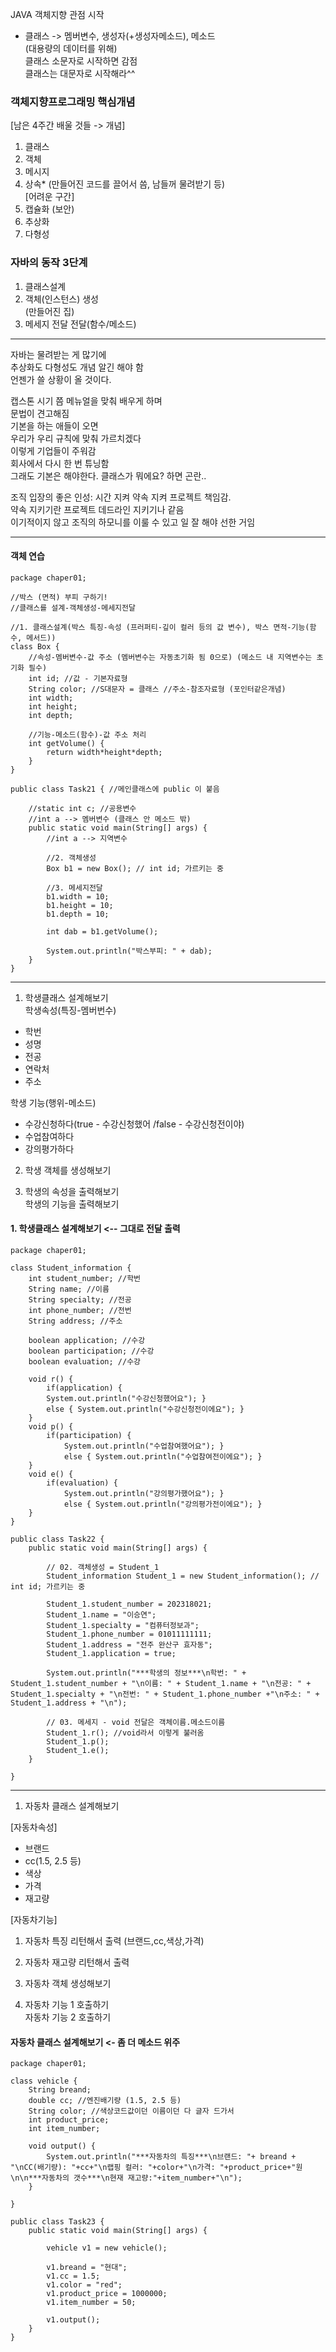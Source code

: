 JAVA 객체지향 관점 시작  
+ 클래스 -> 멤버변수, 생성자(+생성자메소드), 메소드  
(대용량의 데이터를 위해)   
클래스 소문자로 시작하면 감점  
클래스는 대문자로 시작해라^^  
   
### 객체지향프로그래밍 핵심개념  
[남은 4주간 배울 것들 -> 개념]  
1. 클래스  
2. 객체  
3. 메시지  
4. 상속* (만들어진 코드를 끌어서 씀, 남들꺼 물려받기 등)  
[어려운 구간]  
5. 캡슐화 (보안)  
6. 추상화  
7. 다형성  

### 자바의 동작 3단계  
1) 클래스설계  
2) 객체(인스턴스) 생성  
(만들어진 집)  
3) 메세지 전달 전달(함수/메소드)  
  
***
  
자바는 물려받는 게 많기에  
추상화도 다형성도 개념 알긴 해야 함  
언젠가 쓸 상황이 올 것이다.  
  
캡스톤 시기 쯤 메뉴얼을 맞춰 배우게 하며  
문법이 견고해짐  
기본을 하는 애들이 오면  
우리가 우리 규칙에 맞춰 가르치겠다  
이렇게 기업들이 주워감  
회사에서 다시 한 번 튜닝함  
그래도 기본은 해야한다. 클래스가 뭐에요? 하면 곤란..  
  
조직 입장의 좋은 인성: 시간 지켜 약속 지켜 프로젝트 책임감.  
약속 지키기란 프로젝트 데드라인 지키기나 같음  
이기적이지 않고 조직의 하모니를 이룰 수 있고 일 잘 해야 선한 거임  
  
*** 
#### 객체 연습 
```
package chaper01;

//박스 (면적) 부피 구하기! 
//클래스를 설계-객체생성-메세지전달 

//1. 클래스설계(박스 특징-속성 (프러퍼티-깊이 컬러 등의 값 변수), 박스 면적-기능(함수, 메서드)) 
class Box {
	//속성-멤버변수-값 주소 (멤버변수는 자동초기화 됨 0으로) (메소드 내 지역변수는 초기화 필수) 
	int id; //값 - 기본자료형 
	String color; //S대문자 = 클래스 //주소-참조자료형 (포인터같은개념) 
	int width; 
	int height; 
	int depth; 
	
	//기능-메소드(함수)-값 주소 처리 
	int getVolume() {	
		return width*height*depth; 
	}	
}

public class Task21 { //메인클래스에 public 이 붙음 

	//static int c; //공용변수 
	//int a --> 멤버변수 (클래스 안 메소드 밖) 
	public static void main(String[] args) {
		//int a --> 지역변수

		//2. 객체생성 
		Box b1 = new Box(); // int id; 가르키는 중 
		
		//3. 메세지전달 
		b1.width = 10; 
		b1.height = 10; 
		b1.depth = 10; 
		
		int dab = b1.getVolume(); 
		
		System.out.println("박스부피: " + dab);
	}
}
```

*** 

1. 학생클래스 설계해보기  
학생속성(특징-멤버번수)  
- 학번  
- 성명  
- 전공  
- 연락처  
- 주소  

학생 기능(행위-메소드)  
- 수강신청하다(true - 수강신청했어 /false - 수강신청전이야)  
- 수업참여하다  
- 강의평가하다  
  
2. 학생 객체를 생성해보기  

3. 학생의 속성을 출력해보기  
학생의 기능을 출력해보기  
  
#### 1. 학생클래스 설계해보기 <-- 그대로 전달 출력 
```
package chaper01;

class Student_information {
	int student_number; //학번 
	String name; //이름 
	String specialty; //전공 
	int phone_number; //전번 
	String address; //주소 
	
	boolean application; //수강 
	boolean participation; //수강 
	boolean evaluation; //수강 
	
	void r() { 
		if(application) {
		System.out.println("수강신청했어요"); }
		else { System.out.println("수강신청전이에요"); } 
	}
	void p() { 
		if(participation) {
			System.out.println("수업참여했어요"); }
			else { System.out.println("수업참여전이에요"); } 
	}
	void e() { 
		if(evaluation) {
			System.out.println("강의평가했어요"); }
			else { System.out.println("강의평가전이에요"); } 
	}
}

public class Task22 { 
	public static void main(String[] args) {

		// 02. 객체생성 = Student_1 
		Student_information Student_1 = new Student_information(); // int id; 가르키는 중 
		
		Student_1.student_number = 202318021; 
		Student_1.name = "이승연"; 
		Student_1.specialty = "컴퓨터정보과";
		Student_1.phone_number = 01011111111; 
		Student_1.address = "전주 완산구 효자동"; 
		Student_1.application = true; 
		
		System.out.println("***학생의 정보***\n학번: " + Student_1.student_number + "\n이름: " + Student_1.name + "\n전공: " + Student_1.specialty + "\n전번: " + Student_1.phone_number +"\n주소: " + Student_1.address + "\n");
		
		// 03. 메세지 - void 전달은 객체이름.메소드이름 
		Student_1.r(); //void라서 이렇게 불러옴 
		Student_1.p(); 
		Student_1.e(); 	
	}

}
```
*** 
1. 자동차 클래스 설계해보기  

[자동차속성]  
- 브랜드  
- cc(1.5, 2.5 등)  
- 색상  
- 가격  
- 재고량  
  
[자동차기능]  
1. 자동차 특징 리턴해서 출력 (브랜드,cc,색상,가격)  
2. 자동차 재고량 리턴해서 출력  
  
2. 자동차 객체 생성해보기  
3. 자동차 기능 1 호출하기  
자동차 기능 2 호출하기  
  

#### 자동차 클래스 설계해보기 <- 좀 더 메소드 위주 
```
package chaper01;

class vehicle {
	String breand;  
	double cc; //엔진배기량 (1.5, 2.5 등) 
	String color; //색상코드값이던 이름이던 다 글자 드가서 
	int product_price; 
	int item_number; 
	
	void output() {
		System.out.println("***자동차의 특징***\n브랜드: "+ breand + "\nCC(배기량): "+cc+"\n랩핑 컬러: "+color+"\n가격: "+product_price+"원\n\n***자동차의 갯수***\n현재 재고량:"+item_number+"\n");
	}
	
}

public class Task23 { 
	public static void main(String[] args) {

		vehicle v1 = new vehicle(); 
	
		v1.breand = "현대"; 
		v1.cc = 1.5; 
		v1.color = "red"; 
		v1.product_price = 1000000; 
		v1.item_number = 50; 
		
		v1.output(); 
	}
}
``` 
